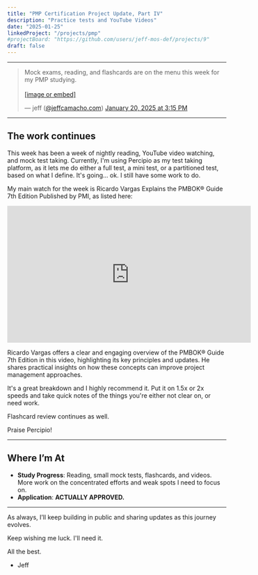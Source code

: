 ```yaml
---
title: "PMP Certification Project Update, Part IV"
description: "Practice tests and YouTube Videos"
date: "2025-01-25"
linkedProject: "/projects/pmp"
#projectBoard: "https://github.com/users/jeff-mos-def/projects/9"
draft: false
---
```


---

<blockquote class="bluesky-embed" data-bluesky-uri="at://did:plc:p7ufep6w7td4b3gg7eijyhmm/app.bsky.feed.post/3lg7b32ftu22q" data-bluesky-cid="bafyreid2kfii3shusqer2iqxcse7f76qm2vgg6leob23dsh4sg2vttwmdi"><p lang="en">Mock exams, reading, and flashcards are on the menu this week for my PMP studying.<br><br><a href="https://bsky.app/profile/did:plc:p7ufep6w7td4b3gg7eijyhmm/post/3lg7b32ftu22q?ref_src=embed">[image or embed]</a></p>&mdash; jeff (<a href="https://bsky.app/profile/did:plc:p7ufep6w7td4b3gg7eijyhmm?ref_src=embed">@jeffcamacho.com</a>) <a href="https://bsky.app/profile/did:plc:p7ufep6w7td4b3gg7eijyhmm/post/3lg7b32ftu22q?ref_src=embed">January 20, 2025 at 3:15 PM</a></blockquote><script async src="https://embed.bsky.app/static/embed.js" charset="utf-8"></script>

---

## The work continues

This week has been a week of nightly reading, YouTube video watching, and mock test taking. Currently, I'm using Percipio as my test taking platform, as it lets me do either a full test, a mini test, or a partitioned test, based on what I define. It's going... ok. I still have some work to do.

My main watch for the week is Ricardo Vargas Explains the PMBOK® Guide 7th Edition Published by PMI, as listed here:

<iframe width="560" height="315" src="https://www.youtube.com/embed/HVlrxOQoSUw?si=zsaaDMeIenPXSYw_" title="YouTube video player" frameborder="0" allow="accelerometer; autoplay; clipboard-write; encrypted-media; gyroscope; picture-in-picture; web-share" referrerpolicy="strict-origin-when-cross-origin" allowfullscreen></iframe>

Ricardo Vargas offers a clear and engaging overview of the PMBOK® Guide 7th Edition in this video, highlighting its key principles and updates. He shares practical insights on how these concepts can improve project management approaches.

It's a great breakdown and I highly recommend it. Put it on 1.5x or 2x speeds and take quick notes of the things you're either not clear on, or need work.

Flashcard review continues as well.

Praise Percipio!

---

## Where I’m At

- **Study Progress**: Reading, small mock tests, flashcards, and videos. More work on the concentrated efforts and weak spots I need to focus on.
- **Application**: **ACTUALLY APPROVED.**

---

As always, I’ll keep building in public and sharing updates as this journey evolves.

Keep wishing me luck. I'll need it.

All the best.

- Jeff